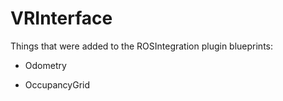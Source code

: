 # VRInterface
 
Things that were added to the ROSIntegration plugin blueprints:

- Odometry

- OccupancyGrid
